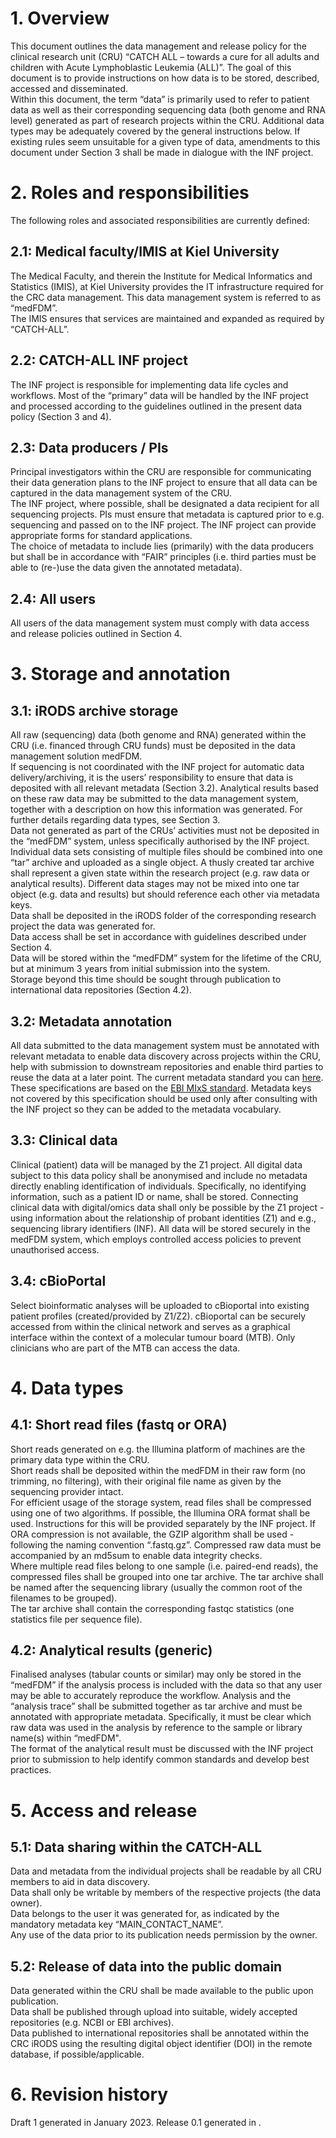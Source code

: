 
# 1. Overview 
This document outlines the data management and release policy for the clinical research unit (CRU) “CATCH ALL – towards a cure for all adults and children with Acute Lymphoblastic Leukemia (ALL)”. The goal of this document is to provide instructions on how data is to be stored, described, accessed and disseminated.  
Within this document, the term “data” is primarily used to refer to patient data  as well as their corresponding sequencing data (both genome and RNA level) generated as part of research projects within the CRU. Additional data types may be adequately covered by the general instructions below. If existing rules seem unsuitable for a given type of data, amendments to this document under Section 3 shall be made in dialogue with the INF project.   
# 2. Roles and responsibilities 
The following roles and associated responsibilities are currently defined: 
## 2.1: Medical faculty/IMIS at Kiel University
The Medical Faculty, and therein the Institute for Medical Informatics and Statistics (IMIS), at Kiel University provides the IT infrastructure required for the CRC data management. This data management system is referred to as “medFDM”.  
The IMIS ensures that services are maintained and expanded as required by “CATCH-ALL”.   
## 2.2: CATCH-ALL INF project
The INF project is responsible for implementing data life cycles and workflows. Most of the “primary” data will be handled by the INF project and processed according to the guidelines outlined in the present data policy (Section 3 and 4). 
## 2.3: Data producers / PIs
Principal investigators within the CRU are responsible for communicating their data generation plans to the INF project to ensure that all data can be captured in the data management system of the CRU.  
The INF project, where possible, shall be designated a data recipient for all sequencing projects. 
PIs must ensure that metadata is captured prior to e.g. sequencing and passed on to the INF project. The INF project can provide appropriate forms for standard applications.  
The choice of metadata to include lies (primarily) with the data producers but shall be in accordance with “FAIR” principles (i.e. third parties must be able to (re-)use the data given the annotated metadata). 
## 2.4: All users
All users of the data management system must comply with data access and release policies outlined in Section 4. 
# 3. Storage and annotation 
## 3.1: iRODS archive storage
All raw (sequencing) data (both genome and RNA) generated within the CRU (i.e. financed through CRU funds) must be deposited in the data management solution medFDM.  
If sequencing is not coordinated with the INF project for automatic data delivery/archiving, it is the users’ responsibility to ensure that data is deposited with all relevant metadata (Section 3.2). 
Analytical results based on these raw data may be submitted to the data management system, together with a description on how this information was generated. For further details regarding data types, see Section 3.    
Data not generated as part of the CRUs’ activities must not be deposited  in the “medFDM” system, unless specifically authorised by the INF project.  
Individual data sets consisting of multiple files should be combined into one “tar” archive and uploaded as a single object. A thusly created tar archive shall represent a given state within the research project (e.g. raw data or analytical results). Different data stages may not be mixed into one tar object (e.g. data and results) but should reference each other via metadata keys.  
Data shall be deposited in the iRODS folder of the corresponding research project the data was generated for.  
Data access shall be set in accordance with guidelines described under Section 4.  
Data will be stored within the “medFDM” system for the lifetime of the CRU, but at minimum 3 years from initial submission into the system.  
Storage beyond this time should be sought through publication to international data repositories (Section 4.2).   
## 3.2: Metadata annotation
All data submitted to the data management system must be annotated with relevant metadata to enable data discovery across projects within the CRU, help with submission to downstream repositories and enable third parties to reuse the data at a later point. The current metadata standard you can [here](https://github.com/ikmb/catch-all/blob/main/metadata/1.0/metadata.md).  
These specifications are based on the [EBI MIxS standard](http://www.ebi.ac.uk/ena/submit/mixs-checklists). Metadata keys not covered by this specification should be used only after consulting with the INF project so they can be added to the metadata vocabulary.  
## 3.3: Clinical data
Clinical (patient) data will be managed by the Z1 project. All digital data subject to this data policy shall be anonymised and include no metadata directly enabling identification of individuals. Specifically, no identifying information, such as a patient ID or name, shall be stored.  Connecting clinical data with digital/omics data shall only be possible by the Z1 project - using information about the relationship of probant identities (Z1) and e.g., sequencing library identifiers (INF). All data will be stored securely in the medFDM system, which employs controlled access policies to prevent unauthorised access. 
## 3.4: cBioPortal
Select bioinformatic analyses will be uploaded to cBioportal into existing patient profiles (created/provided by Z1/Z2). cBioportal can be securely accessed from within the clinical network and serves as a graphical interface within the context of a molecular tumour board (MTB). Only clinicians  who are part of the MTB can access the data. 
# 4. Data types 
 ## 4.1: Short read files (fastq or ORA)
Short reads generated on e.g. the Illumina platform of machines are the primary data type within the CRU.  
Short reads shall be deposited within the medFDM in their raw form (no trimming, no filtering), with their original file name as given by the sequencing provider intact.  
For efficient usage of the storage system, read files shall be compressed using one of two algorithms. If possible, the Illumina ORA format shall be used. Instructions for this will be provided separately by the INF project. If ORA compression is not available, the GZIP algorithm shall be used - following the naming convention “.fastq.gz”. 
Compressed raw data must be accompanied by an md5sum to enable data integrity checks.  
Where multiple read files belong to one sample (i.e. paired-end reads), the compressed files shall be grouped into one tar archive. The tar archive shall be named after the sequencing library (usually the common root of the filenames to be grouped).  
The tar archive shall contain the corresponding fastqc statistics (one statistics file per sequence file).  
## 4.2: Analytical results (generic) 
Finalised analyses (tabular counts or similar) may only be stored in the “medFDM” if the analysis process is included with the data so that any user may be able to accurately reproduce the workflow. Analysis and the “analysis trace” shall be submitted together as tar archive and must be annotated with appropriate metadata. Specifically, it must be clear which raw data was used in the analysis by reference to the sample or library name(s) within “medFDM".  
The format of the analytical result must be discussed with the INF project prior to submission to help identify common standards and develop best practices.  
# 5. Access and release 
## 5.1: Data sharing within the CATCH-ALL
Data and metadata from the individual projects shall be readable by all CRU members to aid in data discovery.  
Data shall only be writable by members of the respective projects (the data owner).  
Data belongs to the user it was generated for, as indicated by the mandatory metadata key “MAIN\_CONTACT\_NAME”.  
Any use of the data prior to its publication needs permission by the owner.   
## 5.2: Release of data into the public domain
Data generated within the CRU shall be made available to the public upon publication.  
Data shall be published through upload into suitable, widely accepted repositories (e.g. NCBI or EBI archives).  
Data published to international repositories shall be annotated within the CRC iRODS using the resulting digital object identifier (DOI) in the remote database, if possible/applicable.  
# 6. Revision history 
Draft 1 generated in January 2023. 
Release 0.1 generated in .  
